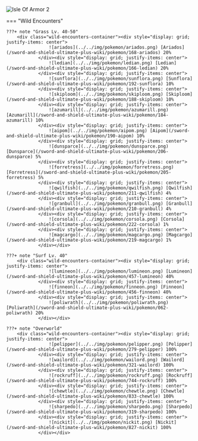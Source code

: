 <img src="../../img/routes/Isle Of Armor 2.png" alt="Isle Of Armor 2"/>

=== "Wild Encounters"


	???+ note "Grass Lv. 40-50"
		<div class="wild-encounters-container"><div style="display: grid; justify-items: center">
                    ![ariados](../../img/pokemon/ariados.png) [Ariados](/sword-and-shield-ultimate-plus-wiki/pokemon/168-ariados) 20%
                </div><div style="display: grid; justify-items: center">
                    ![ledian](../../img/pokemon/ledian.png) [Ledian](/sword-and-shield-ultimate-plus-wiki/pokemon/166-ledian) 20%
                </div><div style="display: grid; justify-items: center">
                    ![sunflora](../../img/pokemon/sunflora.png) [Sunflora](/sword-and-shield-ultimate-plus-wiki/pokemon/192-sunflora) 10%
                </div><div style="display: grid; justify-items: center">
                    ![skiploom](../../img/pokemon/skiploom.png) [Skiploom](/sword-and-shield-ultimate-plus-wiki/pokemon/188-skiploom) 10%
                </div><div style="display: grid; justify-items: center">
                    ![azumarill](../../img/pokemon/azumarill.png) [Azumarill](/sword-and-shield-ultimate-plus-wiki/pokemon/184-azumarill) 10%
                </div><div style="display: grid; justify-items: center">
                    ![aipom](../../img/pokemon/aipom.png) [Aipom](/sword-and-shield-ultimate-plus-wiki/pokemon/190-aipom) 10%
                </div><div style="display: grid; justify-items: center">
                    ![dunsparce](../../img/pokemon/dunsparce.png) [Dunsparce](/sword-and-shield-ultimate-plus-wiki/pokemon/206-dunsparce) 5%
                </div><div style="display: grid; justify-items: center">
                    ![forretress](../../img/pokemon/forretress.png) [Forretress](/sword-and-shield-ultimate-plus-wiki/pokemon/205-forretress) 5%
                </div><div style="display: grid; justify-items: center">
                    ![qwilfish](../../img/pokemon/qwilfish.png) [Qwilfish](/sword-and-shield-ultimate-plus-wiki/pokemon/211-qwilfish) 4%
                </div><div style="display: grid; justify-items: center">
                    ![granbull](../../img/pokemon/granbull.png) [Granbull](/sword-and-shield-ultimate-plus-wiki/pokemon/210-granbull) 4%
                </div><div style="display: grid; justify-items: center">
                    ![corsola](../../img/pokemon/corsola.png) [Corsola](/sword-and-shield-ultimate-plus-wiki/pokemon/222-corsola) 1%
                </div><div style="display: grid; justify-items: center">
                    ![magcargo](../../img/pokemon/magcargo.png) [Magcargo](/sword-and-shield-ultimate-plus-wiki/pokemon/219-magcargo) 1%
                </div></div>

	???+ note "Surf Lv. 40"
		<div class="wild-encounters-container"><div style="display: grid; justify-items: center">
                    ![lumineon](../../img/pokemon/lumineon.png) [Lumineon](/sword-and-shield-ultimate-plus-wiki/pokemon/457-lumineon) 40%
                </div><div style="display: grid; justify-items: center">
                    ![finneon](../../img/pokemon/finneon.png) [Finneon](/sword-and-shield-ultimate-plus-wiki/pokemon/456-finneon) 40%
                </div><div style="display: grid; justify-items: center">
                    ![poliwrath](../../img/pokemon/poliwrath.png) [Poliwrath](/sword-and-shield-ultimate-plus-wiki/pokemon/062-poliwrath) 20%
                </div></div>

	???+ note "Overworld"
		<div class="wild-encounters-container"><div style="display: grid; justify-items: center">
                    ![pelipper](../../img/pokemon/pelipper.png) [Pelipper](/sword-and-shield-ultimate-plus-wiki/pokemon/279-pelipper) 100%
                </div><div style="display: grid; justify-items: center">
                    ![wailord](../../img/pokemon/wailord.png) [Wailord](/sword-and-shield-ultimate-plus-wiki/pokemon/321-wailord) 100%
                </div><div style="display: grid; justify-items: center">
                    ![rockruff](../../img/pokemon/rockruff.png) [Rockruff](/sword-and-shield-ultimate-plus-wiki/pokemon/744-rockruff) 100%
                </div><div style="display: grid; justify-items: center">
                    ![chewtle](../../img/pokemon/chewtle.png) [Chewtle](/sword-and-shield-ultimate-plus-wiki/pokemon/833-chewtle) 100%
                </div><div style="display: grid; justify-items: center">
                    ![sharpedo](../../img/pokemon/sharpedo.png) [Sharpedo](/sword-and-shield-ultimate-plus-wiki/pokemon/319-sharpedo) 100%
                </div><div style="display: grid; justify-items: center">
                    ![nickit](../../img/pokemon/nickit.png) [Nickit](/sword-and-shield-ultimate-plus-wiki/pokemon/827-nickit) 100%
                </div></div>



